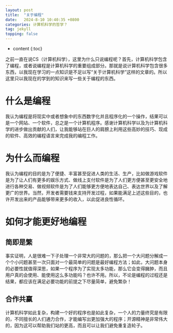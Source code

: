```yaml
---
layout: post
title:  "关于编程"
date:   2024-8-10 10:40:35 +0800
categories: 计算机科学的哲学？
tag: jekyll
topping: false
---
```


* content
{:toc}

之前一直在说CS（计算机科学），这里为什么只说编程呢？首先，计算机科学包含了编程，或者说编程是计算机科学的重要组成部分。那就是说计算机科学包含很多东西，以我现在学习的一点知识是不足以写“关于计算机科学”这样的文章的。所以这里只以我现在的学到的知识来写一些关于编程的东西。

# 什么是编程
我认为编程是将现实中或者想象中的东西数字化并且程序化的一个操作，结果可以是一个网站、一个软件，总之是一个计算机程序。感谢计算机科学以及为计算机科学的进步做出贡献的人们，让我能够站在巨人的肩膀上利用这些高妙的技巧、现成的软件、高效的编程语言来完成我的编程工作。

# 为什么而编程
我认为编程的目的是为了便捷、丰富甚至促进人类的生活、生产，比如做游戏软件是为了让人们有更多的娱乐方式、做线上支付软件是为了人们更方便甚至更安全地进行各种交易、做视频软件是为了人们能够更方便地表达自己、表达世界以及了解更广的世界。当然，开发者需要钱来支持开发过程，如果能满足上述这些目的，也许开发出来的产品能够带来更多的收入，以此促进良性循环。

# 如何才能更好地编程

## 简即是繁
事实证明，人是很难一下子处理一个非常大的问题的，那么把一个大问题分解成一个个小问题甚至一次只面对一个最简单的问题是最好编程方法；如此，大问题本身的必要性就值得深思，如果一个程序为了实现太多功能，那么它会变得臃肿，而且用户真的会使用、能使用这么多功能吗？也许不用。所以，不论是编程的过程还是结果，都应该在满足必要功能的前提之下尽量简单，避免繁杂！

## 合作共赢
计算机科学如此复杂，构建一个好的程序也是如此复杂，一个人的力量终究是有限的，不同擅长的人们通力合作，才能编写出更加强大的程序；开源精神是非常伟大的，因为这可以帮助我们站的更高，而且可以让我们避免重复造轮子。
